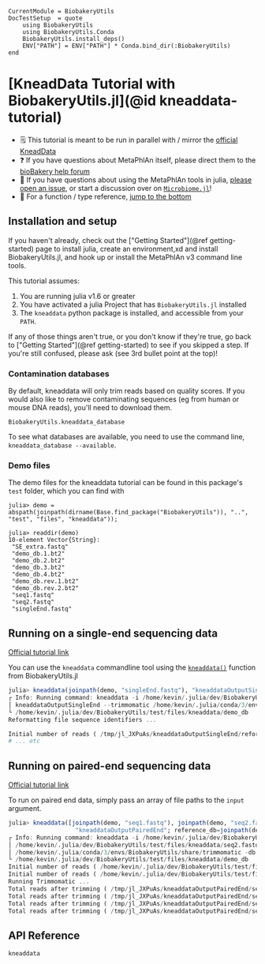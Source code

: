 ```@meta
CurrentModule = BiobakeryUtils
DocTestSetup  = quote
    using BiobakeryUtils
    using BiobakeryUtils.Conda
    BiobakeryUtils.install_deps()
    ENV["PATH"] = ENV["PATH"] * Conda.bind_dir(:BiobakeryUtils)
end
```
# [KneadData Tutorial with BiobakeryUtils.jl](@id kneaddata-tutorial)


- 🗒️ This tutorial is meant to be run in parallel with / mirror the [official KneadData](https://github.com/biobakery/biobakery/wiki/kneaddata)
- ❓️ If you have questions about MetaPhlAn itself, please direct them to the [bioBakery help forum](https://forum.biobakery.org/c/Microbial-community-profiling/MetaPhlAn)
- 🤔 If you have questions about using the MetaPhlAn tools in julia, [please open an issue](https://github.com/EcoJulia/BiobakeryUtils.jl/issues/new/choose),
  or start a discussion over on [`Microbiome.jl`](https://github.com/EcoJulia/Microbiome.jl/discussions/new)!
- 📔 For a function / type reference, [jump to the bottom](#Functions-and-Types)

## Installation and setup

If you haven't already,
check out the ["Getting Started"](@ref getting-started) page to install julia,
create an environment,xd and install BiobakeryUtils.jl,
and hook up or install the MetaPhlAn v3 command line tools.

This tutorial assumes:

1. You are running julia v1.6 or greater
2. You have activated a julia Project that has `BiobakeryUtils.jl` installed
3. The `kneaddata` python package is installed, and accessible from your `PATH`.

If any of those things aren't true, or you don't know if they're true,
go back to ["Getting Started"](@ref getting-started) to see if you skipped a step.
If you're still confused, please ask (see 3rd bullet point at the top)!

### Contamination databases

By default, kneaddata will only trim reads
based on quality scores.
If you would also like to remove contaminating sequences
(eg from human or mouse DNA reads),
you'll need to download them.

```@docs
BiobakeryUtils.kneaddata_database
```

To see what databases are available,
you need to use the command line,
`kneaddata_database --available`.

### Demo files

The demo files for the kneaddata tutorial can be found
in this package's `test` folder,
which you can find with

```jldoctest
julia> demo = abspath(joinpath(dirname(Base.find_package("BiobakeryUtils")), "..", "test", "files", "kneaddata"));

julia> readdir(demo)
10-element Vector{String}:
 "SE_extra.fastq"
 "demo_db.1.bt2"
 "demo_db.2.bt2"
 "demo_db.3.bt2"
 "demo_db.4.bt2"
 "demo_db.rev.1.bt2"
 "demo_db.rev.2.bt2"
 "seq1.fastq"
 "seq2.fastq"
 "singleEnd.fastq"
```

## Running on a single-end sequencing data

[Official tutorial link](https://github.com/biobakery/biobakery/wiki/kneaddata#single-end-reads)

You can use the `kneaddata` commandline tool
using the [`kneaddata()`](@ref) function from BiobakeryUtils.jl

```julia
julia> kneaddata(joinpath(demo, "singleEnd.fastq"), "kneaddataOutputSingleEnd"; reference_db=joinpath(demo, "demo_db"))
┌ Info: Running command: kneaddata -i /home/kevin/.julia/dev/BiobakeryUtils/test/files/kneaddata/singleEnd.fastq -o
│ kneaddataOutputSingleEnd --trimmomatic /home/kevin/.julia/conda/3/envs/BiobakeryUtils/share/trimmomatic -db
└ /home/kevin/.julia/dev/BiobakeryUtils/test/files/kneaddata/demo_db
Reformatting file sequence identifiers ...

Initial number of reads ( /tmp/jl_JXPuAs/kneaddataOutputSingleEnd/reformatted_identifiersjlcp_ry6_singleEnd ): 16902.0
# ... etc
```


## Running on paired-end sequencing data

[Official tutorial link](https://github.com/biobakery/biobakery/wiki/kneaddata#paired-end-reads)

To run on paired end data,
simply pass an array of file paths to the `input` argument.

```julia
julia> kneaddata([joinpath(demo, "seq1.fastq"), joinpath(demo, "seq2.fastq")],
                   "kneaddataOutputPairedEnd"; reference_db=joinpath(demo, "demo_db"))
┌ Info: Running command: kneaddata -i /home/kevin/.julia/dev/BiobakeryUtils/test/files/kneaddata/seq1.fastq -i
│ /home/kevin/.julia/dev/BiobakeryUtils/test/files/kneaddata/seq2.fastq -o kneaddataOutputPairedEnd --trimmomatic
│ /home/kevin/.julia/conda/3/envs/BiobakeryUtils/share/trimmomatic -db
└ /home/kevin/.julia/dev/BiobakeryUtils/test/files/kneaddata/demo_db
Initial number of reads ( /home/kevin/.julia/dev/BiobakeryUtils/test/files/kneaddata/seq1.fastq ): 42473.0
Initial number of reads ( /home/kevin/.julia/dev/BiobakeryUtils/test/files/kneaddata/seq2.fastq ): 42473.0
Running Trimmomatic ...
Total reads after trimming ( /tmp/jl_JXPuAs/kneaddataOutputPairedEnd/seq1_kneaddata.trimmed.1.fastq ): 35341.0
Total reads after trimming ( /tmp/jl_JXPuAs/kneaddataOutputPairedEnd/seq1_kneaddata.trimmed.2.fastq ): 35341.0
Total reads after trimming ( /tmp/jl_JXPuAs/kneaddataOutputPairedEnd/seq1_kneaddata.trimmed.single.1.fastq ): 5385.0
Total reads after trimming ( /tmp/jl_JXPuAs/kneaddataOutputPairedEnd/seq1_kneaddata.trimmed.single.2.fastq ): 847.0
```




## API Reference

```@docs
kneaddata
```